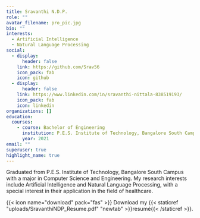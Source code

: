 ```yaml
---
title: Sravanthi N.D.P.
role: ""
avatar_filename: pro_pic.jpg
bio: ""
interests:
  - Artificial Intelligence
  - Natural Language Processing
social:
  - display:
      header: false
    link: https://github.com/Srav56
    icon_pack: fab
    icon: github
  - display:
      header: false
    link: https://www.linkedin.com/in/sravanthi-nittala-838519193/
    icon_pack: fab
    icon: linkedin
organizations: []
education:
  courses:
    - course: Bachelor of Engineering
      institution: P.E.S. Institute of Technology, Bangalore South Campus
      year: 2021
email: ""
superuser: true
highlight_name: true
---
```

<!--StartFragment-->

Graduated from P.E.S. Institute of Technology, Bangalore South Campus with a major in Computer Science and Engineering. My research interests include Artificial Intelligence and Natural Language Processing, with a special interest in their application in the field of healthcare.

<!--EndFragment-->

{{< icon name="download" pack="fas" >}} Download my {{< staticref "uploads/SravanthiNDP_Resume.pdf" "newtab" >}}resumé{{< /staticref >}}.